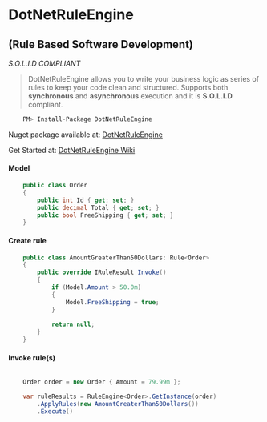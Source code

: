 # DotNetRuleEngine #
## (Rule Based Software Development) ##
*S.O.L.I.D COMPLIANT*
<br />
> DotNetRuleEngine allows you to write your business logic as series of rules to keep your code clean and structured. Supports both **synchronous** and **asynchronous** execution and it is **S.O.L.I.D** compliant.


```csharp
    PM> Install-Package DotNetRuleEngine
```
Nuget package available at: [DotNetRuleEngine](https://www.nuget.org/packages/DotNetRuleEngine/1.4.5 "DotNetRuleEngine")


Get Started at: [DotNetRuleEngine Wiki](https://github.com/ayayalar/DotNetRuleEngine/wiki)


#### Model

```csharp
    public class Order
    {
        public int Id { get; set; }
        public decimal Total { get; set; }
        public bool FreeShipping { get; set; }
    }
```

#### Create rule

```csharp
    public class AmountGreaterThan50Dollars: Rule<Order>
    {   
        public override IRuleResult Invoke()
        {
            if (Model.Amount > 50.0m)
            {
                Model.FreeShipping = true;
            }
            
            return null;
        }
    }
```

#### Invoke rule(s)

```csharp
    
    Order order = new Order { Amount = 79.99m };

    var ruleResults = RuleEngine<Order>.GetInstance(order)
        .ApplyRules(new AmountGreaterThan50Dollars())
        .Execute()
```
